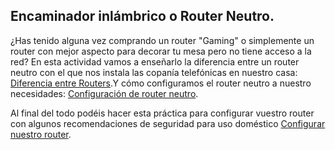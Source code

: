 ## Encaminador inlámbrico o Router Neutro.

¿Has tenido alguna vez comprando un router "Gaming" o simplemente un router con mejor aspecto para decorar tu mesa pero no tiene acceso a la red? En esta actividad vamos a enseñarlo la diferencia entre un router neutro con el que nos instala las copanía telefónicas en nuestro casa: [Diferencia entre Routers](https://nswhuei.github.io/reto3/ActividadRQ5.1.html).Y cómo configuramos el router neutro a nuestro necesidades: [Configuración de router neutro](https://nswhuei.github.io/reto3/ActividadRQ5.2.html).

Al final del todo podéis hacer esta práctica para configurar vuestro router con algunos recomendaciones de seguridad para uso doméstico
[Configurar nuestro router](https://nswhuei.github.io/reto3/ActividadRQ5.3.html). 
